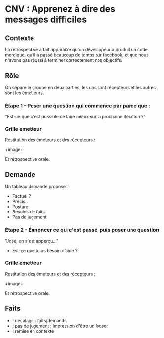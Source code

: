 # CNV : Apprenez à dire des messages difficiles

## Contexte

La rétrospective a fait apparaitre qu'un développeur a produit un code merdique, qu'il a passé beaucoup de temps sur facebook, et que nous n'avons pas réussi à terminer correctement nos objectifs.

## Rôle

On sépare le groupe en deux parties, les uns sont récepteurs et les autres sont les émetteurs.

### Étape 1 - Poser une question qui commence par parce que :

"Est-ce que c'est possible de faire mieux sur la prochaine itération ?"

### Grille emetteur 

Restitution des émeteurs et des récepteurs :

+image+

Et rétrospective orale.


## Demande 

Un tableau demande propose l
* Factuel ?
* Précis
* Posture
* Besoins de faits
* Pas de jugement

### Étape 2 - Énnoncer ce qui c'est passé, puis poser une question

"José, on s'est apperçu..."

- Est-ce que tu as besoin d'aide ?

### Grille émetteur 

Restitution des émeteurs et des récepteurs :

+image+

Et rétrospective orale.

## Faits

* ! décalage : faits/demande
* ! pas de jugement : Impression d'être un looser
* ! remise en contexte




